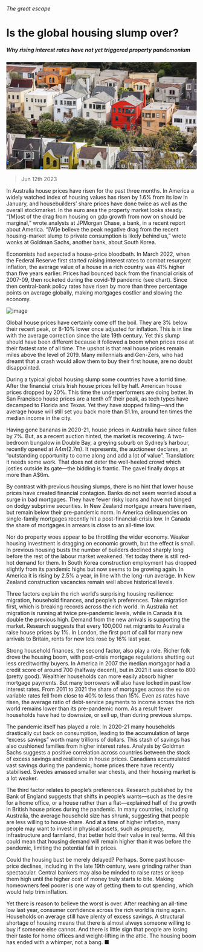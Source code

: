 ###### The great escape

# Is the global housing slump over? 

##### Why rising interest rates have not yet triggered property pandemonium 

![image](images/20230617_FNP002.jpg) 

> Jun 12th 2023 

In Australia house prices have risen for the past three months. In America a widely watched index of housing values has risen by 1.6% from its low in January, and housebuilders’ share prices have done twice as well as the overall stockmarket. In the euro area the property market looks steady. “[M]ost of the drag from housing on gdp growth from now on should be marginal,” wrote analysts at JPMorgan Chase, a bank, in a recent report about America. “[W]e believe the peak negative drag from the recent housing-market slump to private consumption is likely behind us,” wrote wonks at Goldman Sachs, another bank, about South Korea. 

Economists had expected a house-price bloodbath. In March 2022, when the Federal Reserve first started raising interest rates to combat resurgent inflation, the average value of a house in a rich country was 41% higher than five years earlier. Prices had bounced back from the financial crisis of 2007-09, then rocketed during the covid-19 pandemic (see chart). Since then central-bank policy rates have risen by more than three percentage points on average globally, making mortgages costlier and slowing the economy. 

![image](images/20230617_FNC492.png) 


Global house prices have certainly come off the boil. They are 3% below their recent peak, or 8-10% lower once adjusted for inflation. This is in line with the average correction since the late 19th century. Yet this slump should have been different because it followed a boom when prices rose at their fastest rate of all time. The upshot is that real house prices remain miles above the level of 2019. Many millennials and Gen-Zers, who had dreamt that a crash would allow them to buy their first house, are no doubt disappointed. 

During a typical global housing slump some countries have a torrid time. After the financial crisis Irish house prices fell by half. American house prices dropped by 20%. This time the underperformers are doing better. In San Francisco house prices are a tenth off their peak, as tech types have decamped to Florida and Texas. Yet they have stopped falling—and the average house will still set you back more than $1.1m, around ten times the median income in the city.

Having gone bananas in 2020-21, house prices in Australia have since fallen by 7%. But, as a recent auction hinted, the market is recovering. A two-bedroom bungalow in Double Bay, a greying suburb on Sydney’s harbour, recently opened at A$4m ($2.7m). It represents, the auctioneer declares, an “outstanding opportunity to come along and add a lot of value”. Translation: it needs some work. That does not deter the well-heeled crowd which jostles outside its gate—the bidding is frantic. The gavel finally drops at more than A$6m.

By contrast with previous housing slumps, there is no hint that lower house prices have created financial contagion. Banks do not seem worried about a surge in bad mortgages. They have fewer risky loans and have not binged on dodgy subprime securities. In New Zealand mortgage arrears have risen, but remain below their pre-pandemic norm. In America delinquencies on single-family mortgages recently hit a post-financial-crisis low. In Canada the share of mortgages in arrears is close to an all-time low. 

Nor do property woes appear to be throttling the wider economy. Weaker housing investment is dragging on economic growth, but the effect is small. In previous housing busts the number of builders declined sharply long before the rest of the labour market weakened. Yet today there is still red-hot demand for them. In South Korea construction employment has dropped slightly from its pandemic highs but now seems to be growing again. In America it is rising by 2.5% a year, in line with the long-run average. In New Zealand construction vacancies remain well above historical levels.

Three factors explain the rich world’s surprising housing resilience: migration, household finances, and people’s preferences. Take migration first, which is breaking records across the rich world. In Australia net migration is running at twice pre-pandemic levels, while in Canada it is double the previous high. Demand from the new arrivals is supporting the market. Research suggests that every 100,000 net migrants to Australia raise house prices by 1%. In London, the first port of call for many new arrivals to Britain, rents for new lets rose by 16% last year.

Strong household finances, the second factor, also play a role. Richer folk drove the housing boom, with post-crisis mortgage regulations shutting out less creditworthy buyers. In America in 2007 the median mortgagor had a credit score of around 700 (halfway decent), but in 2021 it was close to 800 (pretty good). Wealthier households can more easily absorb higher mortgage payments. But many borrowers will also have locked in past low interest rates. From 2011 to 2021 the share of mortgages across the eu on variable rates fell from close to 40% to less than 15%. Even as rates have risen, the average ratio of debt-service payments to income across the rich world remains lower than its pre-pandemic norm. As a result fewer households have had to downsize, or sell up, than during previous slumps. 

The pandemic itself has played a role. In 2020-21 many households drastically cut back on consumption, leading to the accumulation of large “excess savings” worth many trillions of dollars. This stash of savings has also cushioned families from higher interest rates. Analysis by Goldman Sachs suggests a positive correlation across countries between the stock of excess savings and resilience in house prices. Canadians accumulated vast savings during the pandemic; home prices there have recently stabilised. Swedes amassed smaller war chests, and their housing market is a lot weaker.

The third factor relates to people’s preferences. Research published by the Bank of England suggests that shifts in people’s wants—such as the desire for a home office, or a house rather than a flat—explained half of the growth in British house prices during the pandemic. In many countries, including Australia, the average household size has shrunk, suggesting that people are less willing to house-share. And at a time of higher inflation, many people may want to invest in physical assets, such as property, infrastructure and farmland, that better hold their value in real terms. All this could mean that housing demand will remain higher than it was before the pandemic, limiting the potential fall in prices.

Could the housing bust be merely delayed? Perhaps. Some past house-price declines, including in the late 19th century, were grinding rather than spectacular. Central bankers may also be minded to raise rates or keep them high until the higher cost of money truly starts to bite. Making homeowners feel poorer is one way of getting them to cut spending, which would help trim inflation.

Yet there is reason to believe the worst is over. After reaching an all-time low last year, consumer confidence across the rich world is rising again. Households on average still have plenty of excess savings. A structural shortage of housing means that there is almost always someone willing to buy if someone else cannot. And there is little sign that people are losing their taste for home offices and weight-lifting in the attic. The housing boom has ended with a whimper, not a bang. ■


